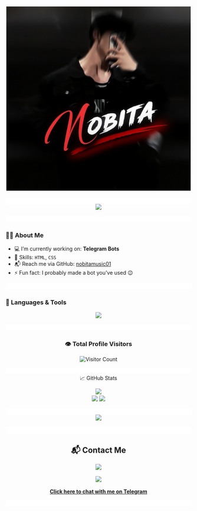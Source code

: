 <!-- Nobita's GitHub Profile README -->
<p align="center">
  <img src="https://github.com/nobitamusic01/nobitamusic01/raw/main/file_00000000233461f9a737ffa1ec09c591.png" width="500" alt="My Photo"/>
</p>

<p align="center">
  <img src=https://github.com/nobitamusic01/nobitamusic01/blob/6bb340f81a8fa7673dc0b7d9de4faed26950cfae/212284100-561aa473-3905-4a80-b561-0d28506553ee.gif

<p align="center">
  <img src="https://readme-typing-svg.herokuapp.com?font=Fira+Code&duration=3000&pause=500&color=00F7FF&center=true&vCenter=true&width=435&lines=𝐇𝐀𝐘+𝐓𝐇𝐄𝐑𝐄!+👋;𝐈'𝐌+𝐍𝐎𝐁𝐈𝐓𝐀;𝐂𝐎𝐃𝐄𝐑+𝐃𝐄𝐕𝐋𝐎𝐏𝐄𝐑+%7C+𝐓𝐄𝐋𝐄𝐆𝐑𝐀𝐌+𝐁𝐎𝐓𝐒+𝐌𝐀𝐊𝐄𝐑" />
</p>

<p align="center">
  <img src=https://github.com/nobitamusic01/nobitamusic01/blob/6bb340f81a8fa7673dc0b7d9de4faed26950cfae/212284100-561aa473-3905-4a80-b561-0d28506553ee.gif

---

### 🙋‍♂️ About Me

- 💻 I’m currently working on: **Telegram Bots**
- 🎯 Skills: `HTML`, `CSS`
- 📬 Reach me via GitHub: [nobitamusic01](https://github.com/nobitamusic01)
- ⚡ Fun fact: I probably made a bot you’ve used 😉

<p align="center">
  <img src=https://github.com/nobitamusic01/nobitamusic01/blob/6bb340f81a8fa7673dc0b7d9de4faed26950cfae/212284100-561aa473-3905-4a80-b561-0d28506553ee.gif

---

### 🧰 Languages & Tools

<p align="center">
  <img src="https://skillicons.dev/icons?i=html,css,github,vscode" />
</p>

<p align="center">
  <img src=https://github.com/nobitamusic01/nobitamusic01/blob/6bb340f81a8fa7673dc0b7d9de4faed26950cfae/212284100-561aa473-3905-4a80-b561-0d28506553ee.gif

---
<h3 align="center">👁️ Total Profile Visitors</h3>

<p align="center">
  <img src="https://profile-counter.glitch.me/nobitamusic01/count.svg" alt="Visitor Count"/>
</p>

<p align="center">
  <img src=https://github.com/nobitamusic01/nobitamusic01/blob/6bb340f81a8fa7673dc0b7d9de4faed26950cfae/212284100-561aa473-3905-4a80-b561-0d28506553ee.gif

### 📈 GitHub Stats

<p align="center">
  <img src="https://github-readme-streak-stats.herokuapp.com?user=nobitamusic01&theme=tokyonight&hide_border=true" />
  <br/>
  <img src="https://github-readme-stats.vercel.app/api?username=nobitamusic01&show_icons=true&theme=tokyonight&hide_border=true" width="400"/>
  <img src="https://github-readme-stats.vercel.app/api/top-langs/?username=nobitamusic01&layout=compact&theme=tokyonight&hide_border=true" width="300"/>
</p>

<p align="center">
  <img src=https://github.com/nobitamusic01/nobitamusic01/blob/6bb340f81a8fa7673dc0b7d9de4faed26950cfae/212284100-561aa473-3905-4a80-b561-0d28506553ee.gif

<p align="center">
  <img src="https://readme-typing-svg.herokuapp.com?font=Fira+Code&duration=3000&pause=500&color=00F7FF&center=true&vCenter=true&width=435&lines=𝐍𝐎𝐁𝐈𝐓𝐀+𝐎𝐍+𝐓𝐎𝐏" />
</p>
<p align="center">
  <img src=https://github.com/nobitamusic01/nobitamusic01/blob/6bb340f81a8fa7673dc0b7d9de4faed26950cfae/212284100-561aa473-3905-4a80-b561-0d28506553ee.gif
    
---
<h2 align="center">📬 Contact Me</h2>

<p align="center">
  <img src="https://img.shields.io/badge/Telegram-Contact-blue?style=for-the-badge&logo=telegram" />
</p>

<p align="center">
  <a href="https://t.me/ll_NOBITA_DEFAULTERS_ll" target="_blank">
    <img src="https://raw.githubusercontent.com/nobitamusic01/glow-assets/main/telegram-glow.gif" width="250" />
  </a>
</p>

<p align="center">
  <a href="https://t.me/ll_NOBITA_DEFAULTERS_ll" target="_blank">
    <b>Click here to chat with me on Telegram</b>
  </a>
</p>
<p align="center">
  <img src=https://github.com/nobitamusic01/nobitamusic01/blob/6bb340f81a8fa7673dc0b7d9de4faed26950cfae/212284100-561aa473-3905-4a80-b561-0d28506553ee.gif
